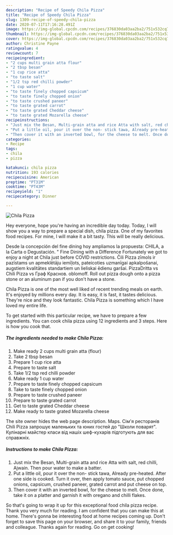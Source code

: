 ```yaml
---
description: "Recipe of Speedy Chila Pizza"
title: "Recipe of Speedy Chila Pizza"
slug: 1309-recipe-of-speedy-chila-pizza
date: 2020-07-11T17:16:28.491Z
image: https://img-global.cpcdn.com/recipes/376830da03aa2ba2/751x532cq70/chila-pizza-recipe-main-photo.jpg
thumbnail: https://img-global.cpcdn.com/recipes/376830da03aa2ba2/751x532cq70/chila-pizza-recipe-main-photo.jpg
cover: https://img-global.cpcdn.com/recipes/376830da03aa2ba2/751x532cq70/chila-pizza-recipe-main-photo.jpg
author: Christine Payne
ratingvalue: 4
reviewcount: 7
recipeingredient:
- "2 cups multi grain atta flour"
- "2 tbsp besan"
- "1 cup rice atta"
- "to taste salt"
- "1/2 tsp red chilli powder"
- "1 cup water"
- "to taste finely chopped capsicum"
- "to taste finely chopped onion"
- "to taste crushed paneer"
- "to taste grated carrot"
- "to taste grated Cheddar cheese"
- "to taste grated Mozarella cheese"
recipeinstructions:
- "Just mix the Besan, Multi-grain atta and rice Atta with salt, red chilli, Ajwain. Then pour water to make a batter."
- "Put a little oil, pour it over the non- stick tawa, Already pre-heated. After one side is cooked. Turn it over, then apply tomato sauce, put chopped onions, capsicum, crushed paneer, grated carrot and put cheese on top."
- "Then cover it with an inverted bowl, for the cheese to melt. Once done, take it on a platter and garnish it with oregano and chilli flakes."
categories:
- Recipe
tags:
- chila
- pizza

katakunci: chila pizza 
nutrition: 193 calories
recipecuisine: American
preptime: "PT31M"
cooktime: "PT43M"
recipeyield: "1"
recipecategory: Dinner

---
```



![Chila Pizza](https://img-global.cpcdn.com/recipes/376830da03aa2ba2/751x532cq70/chila-pizza-recipe-main-photo.jpg)

Hey everyone, hope you're having an incredible day today. Today, I will show you a way to prepare a special dish, chila pizza. One of my favorites food recipes. For mine, I will make it a bit tasty. This will be really delicious.

Desde la concepción del fine dining hoy ampliamos la propuesta: CHILA, a la Carta o Degustación. &#34; Fine Dining with a Difference Fortunately we got to enjoy a night at Chila just before COVID restrictions. Čili Pizza zīmols ir pazīstams un apmeklētāju iemīļots, pateicoties uzmanīgai apkalpošanai, augstiem kvalitātes standartiem un lieliskai ēdienu garšai. PizzaDritta vs Chili Pizza vs Граф Краснов. oblomoff. Roll out pizza dough onto a pizza stone or an aluminum pan if you don&#39;t have a stone.

Chila Pizza is one of the most well liked of recent trending meals on earth. It's enjoyed by millions every day. It is easy, it is fast, it tastes delicious. They're nice and they look fantastic. Chila Pizza is something which I have loved my entire life.


To get started with this particular recipe, we have to prepare a few ingredients. You can cook chila pizza using 12 ingredients and 3 steps. Here is how you cook that.

<!--inarticleads1-->

##### The ingredients needed to make Chila Pizza:

1. Make ready 2 cups multi grain atta (flour)
1. Take 2 tbsp besan
1. Prepare 1 cup rice atta
1. Prepare to taste salt
1. Take 1/2 tsp red chilli powder
1. Make ready 1 cup water
1. Prepare to taste finely chopped capsicum
1. Take to taste finely chopped onion
1. Prepare to taste crushed paneer
1. Prepare to taste grated carrot
1. Get to taste grated Cheddar cheese
1. Make ready to taste grated Mozarella cheese


The site owner hides the web page description. Maps. Сім&#39;я ресторанів Chili Pizza запрошує маленьких та юних гостей до &#34;Школи поварят&#34;. Кулінарні майстер класи від нашіх шеф-кухарів підготують для вас справжніх. 

<!--inarticleads2-->

##### Instructions to make Chila Pizza:

1. Just mix the Besan, Multi-grain atta and rice Atta with salt, red chilli, Ajwain. Then pour water to make a batter.
1. Put a little oil, pour it over the non- stick tawa, Already pre-heated. After one side is cooked. Turn it over, then apply tomato sauce, put chopped onions, capsicum, crushed paneer, grated carrot and put cheese on top.
1. Then cover it with an inverted bowl, for the cheese to melt. Once done, take it on a platter and garnish it with oregano and chilli flakes.




So that's going to wrap it up for this exceptional food chila pizza recipe. Thank you very much for reading. I am confident that you can make this at home. There's gonna be interesting food at home recipes coming up. Don't forget to save this page on your browser, and share it to your family, friends and colleague. Thanks again for reading. Go on get cooking!
